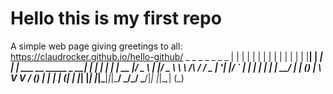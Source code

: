 # Hello this is my first repo

A simple web page giving greetings to all: https://claudrocker.github.io/hello-github/
      _    _      _ _                            _     _   _ 
     | |  | |    | | |                          | |   | | | |
     | |__| | ___| | | ___   __      _____  _ __| | __| | | |
     |  __  |/ _ \ | |/ _ \  \ \ /\ / / _ \| '__| |/ _` | | |
     | |  | |  __/ | | (_) |  \ V  V / (_) | |  | | (_| | |_|
     |_|  |_|\___|_|_|\___/    \_/\_/ \___/|_|  |_|\__,_| (_)
